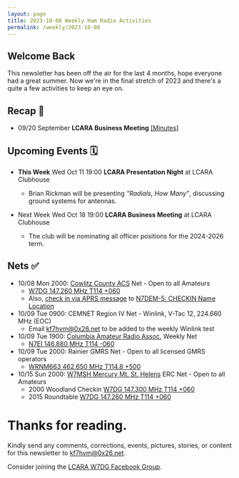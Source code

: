 ```yaml
---
layout: page
title: 2023-10-08 Weekly Ham Radio Activities
permalink: /weekly/2023-10-08
---
```


## Welcome Back

This newsletter has been off the air for the last 4 months, hope everyone had a
great summer. Now we're in the final stretch of 2023 and there's a quite a few
activities to keep an eye on.

## Recap 🔁

* 09/20 September **LCARA Business Meeting** [[Minutes]](https://w7dg-lcara.github.io/static/minutes/2023/business/2023_09_20_LCARA_Business_Meeting_latest.pdf)

## Upcoming Events 🗓

* **This Week** Wed Oct 11 19:00 **LCARA Presentation Night** at LCARA Clubhouse
  * Brian Rickman will be presenting _"Radials, How Many"_, discussing ground
    systems for antennas.

* Next Week Wed Oct 18 19:00 **LCARA Business Meeting** at LCARA Clubhouse
  * The club will be nominating all officer positions for the 2024-2026 term.

## Nets ✅

- 10/08 Mon 2000: [Cowlitz County ACS](http://cowlitzradio.org/) Net - Open to all Amateurs
  - [W7DG 147.260 MHz T114 +060](https://www.repeaterbook.com/repeaters/details.php?ID=408&state_id=53)
  - Also, [check in via APRS message](/info/aprsnet/) to [N7DEM-5: CHECKIN Name Location](https://aprs.fi/?c=message&call=N7DEM-5)
- 10/09 Tue 0900: CEMNET Region IV Net - Winlink, V-Tac 12, 224.660 MHz (EOC)
  - Email [kf7hvm@0x26.net](mailto:kf7hvm@0x26.net) to be added to the weekly
    Winlink test
- 10/09 Tue 1900: [Columbia Amateur Radio Assoc.](http://www.n7ei.org/) Weekly Net
  - [N7EI 146.880 MHz T114 -060](https://www.repeaterbook.com/repeaters/details.php?ID=142&state_id=41)
- 10/09 Tue 2000: Rainier GMRS Net - Open to all licensed GMRS operators
  - [WRNM663 462.650 MHz T114.8 +500](https://www.repeaterbook.com/gmrs/details.php?state_id=53&ID=367)
- 10/15 Sun 2000: [W7MSH Mercury Mt. St. Helens](https://www.w7msh.org) ERC Net - Open to all Amateurs
  - 2000 Woodland Checkin [W7DG 147.300 MHz T114 +060](https://www.repeaterbook.com/repeaters/details.php?state_id=53&ID=412)
  - 2015 Roundtable [W7DG 147.260 MHz T114 +060](https://www.repeaterbook.com/repeaters/details.php?ID=408&state_id=53)

# Thanks for reading. 

Kindly send any comments, corrections, events, pictures, stories, or content for
this newsletter to [kf7hvm@0x26.net](mailto:kf7hvm@0x26.net).

Consider joining the [LCARA W7DG Facebook Group](https://www.facebook.com/groups/LCARA.W7DG/).
